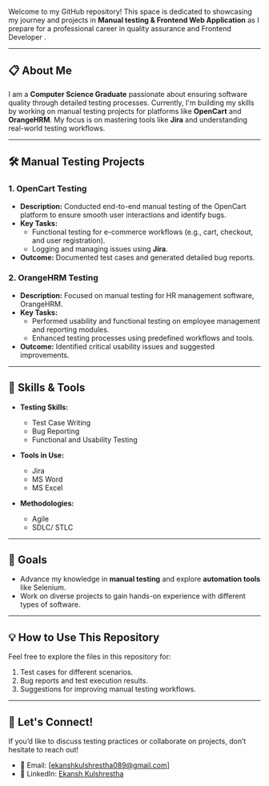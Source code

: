 Welcome to my GitHub repository! This space is dedicated to showcasing my journey and projects in **Manual testing & Frontend Web Application** as I prepare for a professional career in quality assurance and Frontend Developer .

---

## 📋 About Me

I am a **Computer Science Graduate** passionate about ensuring software quality through detailed testing processes. Currently, I'm building my skills by working on manual testing projects for platforms like **OpenCart** and **OrangeHRM**. My focus is on mastering tools like **Jira** and understanding real-world testing workflows.

---

## 🛠️ Manual Testing Projects

### 1. **OpenCart Testing**
   - **Description:** Conducted end-to-end manual testing of the OpenCart platform to ensure smooth user interactions and identify bugs.
   - **Key Tasks:**
     - Functional testing for e-commerce workflows (e.g., cart, checkout, and user registration).
     - Logging and managing issues using **Jira**.
   - **Outcome:** Documented test cases and generated detailed bug reports.

### 2. **OrangeHRM Testing**
   - **Description:** Focused on manual testing for HR management software, OrangeHRM.
   - **Key Tasks:**
     - Performed usability and functional testing on employee management and reporting modules.
     - Enhanced testing processes using predefined workflows and tools.
   - **Outcome:** Identified critical usability issues and suggested improvements.

---

## 🚀 Skills & Tools

- **Testing Skills:**
  - Test Case Writing
  - Bug Reporting
  - Functional and Usability Testing

- **Tools in Use:**
  - Jira
  - MS Word
  - MS Excel

- **Methodologies:**
  - Agile
  - SDLC/ STLC

---

## 🎯 Goals

- Advance my knowledge in **manual testing** and explore **automation tools** like Selenium.
- Work on diverse projects to gain hands-on experience with different types of software.

---

## 💡 How to Use This Repository

Feel free to explore the files in this repository for:
1. Test cases for different scenarios.
2. Bug reports and test execution results.
3. Suggestions for improving manual testing workflows.

---

## 🌟 Let's Connect!

If you’d like to discuss testing practices or collaborate on projects, don’t hesitate to reach out!

- 📧 Email: [ekanshkulshrestha089@gmail.com]
- 💼 LinkedIn: [Ekansh Kulshrestha](https://linkedin.com/in/ekansh-kulshrestha)
